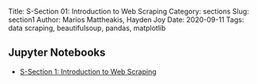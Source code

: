 Title: S-Section 01: Introduction to Web Scraping
Category: sections
Slug: section1
Author: Marios Mattheakis, Hayden Joy
Date: 2020-09-11
Tags:  data scraping, beautifulsoup, pandas, matplotlib

## Jupyter Notebooks

- [S-Section 1: Introduction to Web Scraping]({filename}notebook/cs109a_section_1.ipynb)


